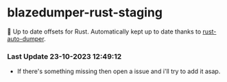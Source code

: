 # blazedumper-rust-staging

🚀 Up to date offsets for Rust. Automatically kept up to date thanks to [rust-auto-dumper](https://github.com/Akandesh/rust-auto-dumper).


### Last Update 23-10-2023 12:49:12
- If there's something missing then open a issue and i'll try to add it asap.